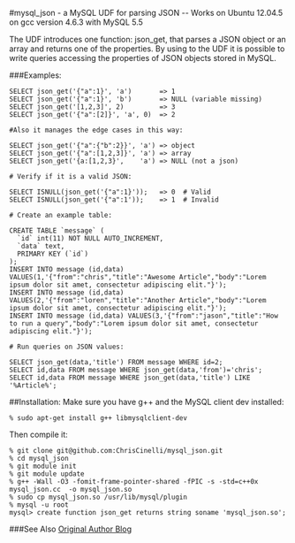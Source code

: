 #mysql_json - a MySQL UDF for parsing JSON 
-- Works on Ubuntu 12.04.5 on gcc version 4.6.3 with MySQL 5.5 

The UDF introduces one function: json_get, that parses a JSON object or an array and returns one of the properties.
By using to the UDF it is possible to write queries accessing the properties of JSON objects stored in MySQL.

###Examples:
```
SELECT json_get('{"a":1}', 'a')       => 1
SELECT json_get('{"a":1}', 'b')       => NULL (variable missing)
SELECT json_get('[1,2,3]', 2)         => 3
SELECT json_get('{"a":[2]}', 'a', 0)  => 2

#Also it manages the edge cases in this way:

SELECT json_get('{"a":{"b":2}}', 'a') => object
SELECT json_get('{"a":[1,2,3]}', 'a') => array
SELECT json_get('{a:[1,2,3}',    'a') => NULL (not a json)

# Verify if it is a valid JSON:

SELECT ISNULL(json_get('{"a":1}'));   => 0  # Valid
SELECT ISNULL(json_get('{"a":1'));    => 1  # Invalid

# Create an example table:

CREATE TABLE `message` (
  `id` int(11) NOT NULL AUTO_INCREMENT,
  `data` text,
  PRIMARY KEY (`id`)
);
INSERT INTO message (id,data) VALUES(1,'{"from":"chris","title":"Awesome Article","body":"Lorem ipsum dolor sit amet, consectetur adipiscing elit."}');
INSERT INTO message (id,data) VALUES(2,'{"from":"loren","title":"Another Article","body":"Lorem ipsum dolor sit amet, consectetur adipiscing elit."}');
INSERT INTO message (id,data) VALUES(3,'{"from":"jason","title":"How to run a query","body":"Lorem ipsum dolor sit amet, consectetur adipiscing elit."}');

# Run queries on JSON values:

SELECT json_get(data,'title') FROM message WHERE id=2;
SELECT id,data FROM message WHERE json_get(data,'from')='chris';
SELECT id,data FROM message WHERE json_get(data,'title') LIKE '%Article%';
```


##Installation:
Make sure you have g++ and the MySQL client dev installed:
```
% sudo apt-get install g++ libmysqlclient-dev
```
Then compile it:
```
% git clone git@github.com:ChrisCinelli/mysql_json.git
% cd mysql_json
% git module init
% git module update
% g++ -Wall -O3 -fomit-frame-pointer-shared -fPIC -s -std=c++0x  mysql_json.cc  -o mysql_json.so
% sudo cp mysql_json.so /usr/lib/mysql/plugin
% mysql -u root
mysql> create function json_get returns string soname 'mysql_json.so';
```

###See Also
[Original Author Blog]

[original author blog]:http://blog.kazuhooku.com/2011/09/mysqljson-mysql-udf-for-parsing-json.html
